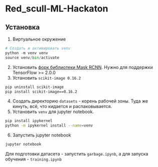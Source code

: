 # Red_scull-ML-Hackaton
## Установка
1. Виртуальное окружение
```python
# Создать и активировать venv
python -m venv venv
source venv/bin/activate
```
2. Установить [форк библиотеки Mask RCNN](https://github.com/leekunhee/Mask_RCNN]). Нужно для поддержки TensorFlow >= 2.0.0
3. Установить `scikit-image 0.16.2`
```bash
pip uninstall scikit-image
pip install scikit-image==0.16.2
```
4. Создать директорию `datasets` - корень рабочей зоны. Туда же кинуть, всё, что кидается и распаковывается.
5. Установить `venv` для jupyter notebook.
```bash
pip install ipykernel
python -m ipykernel install --name=venv
```
6. Запустить jupyter notebook 
```bash
jupyter notebook
```

Для подготовки датасета - запустить `garbage.ipynb`, а для запуска обучения - `training.ipynb`